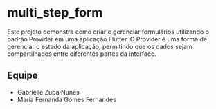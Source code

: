 # multi_step_form

Este projeto demonstra como criar e gerenciar formulários utilizando o padrão Provider em uma aplicação Flutter. O Provider é uma forma de gerenciar o estado da aplicação, permitindo que os dados sejam compartilhados entre diferentes partes da interface.

## Equipe 
- Gabrielle Zuba Nunes
- Maria Fernanda Gomes Fernandes
